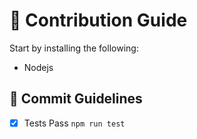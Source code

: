 # 👥 Contribution Guide

Start by installing the following:

  - Nodejs

## 📝 Commit Guidelines

  - [X] Tests Pass
  ```npm run test```
